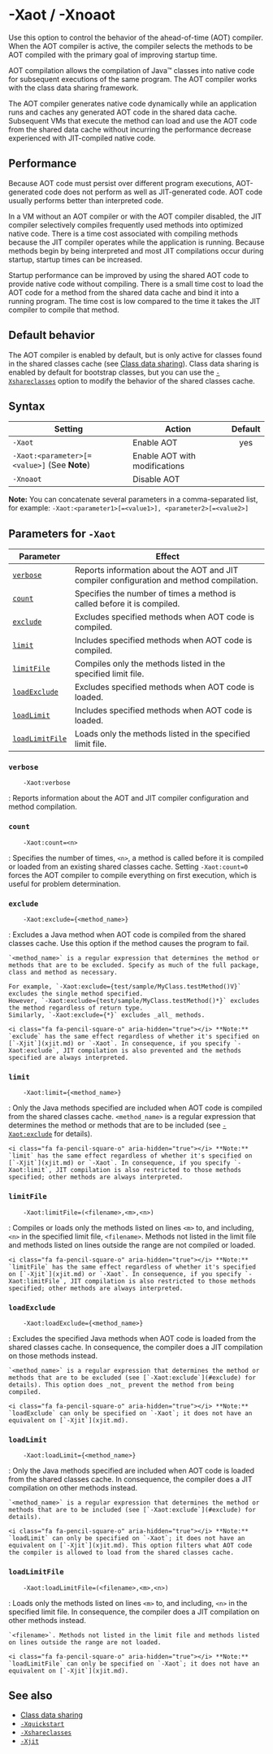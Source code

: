 <!--
* Copyright (c) 2017, 2020 IBM Corp. and others
*
* This program and the accompanying materials are made
* available under the terms of the Eclipse Public License 2.0
* which accompanies this distribution and is available at
* https://www.eclipse.org/legal/epl-2.0/ or the Apache
* License, Version 2.0 which accompanies this distribution and
* is available at https://www.apache.org/licenses/LICENSE-2.0.
*
* This Source Code may also be made available under the
* following Secondary Licenses when the conditions for such
* availability set forth in the Eclipse Public License, v. 2.0
* are satisfied: GNU General Public License, version 2 with
* the GNU Classpath Exception [1] and GNU General Public
* License, version 2 with the OpenJDK Assembly Exception [2].
*
* [1] https://www.gnu.org/software/classpath/license.html
* [2] http://openjdk.java.net/legal/assembly-exception.html
*
* SPDX-License-Identifier: EPL-2.0 OR Apache-2.0 OR GPL-2.0 WITH
* Classpath-exception-2.0 OR LicenseRef-GPL-2.0 WITH Assembly-exception
-->

# -Xaot / -Xnoaot

Use this option to control the behavior of the ahead-of-time (AOT) compiler. When the AOT compiler is active, the compiler selects the methods to be AOT compiled with the primary goal of improving startup time.

AOT compilation allows the compilation of Java&trade; classes into native code for subsequent executions of the same program. The AOT compiler works with the class data sharing framework.

The AOT compiler generates native code dynamically while an application runs and caches any generated AOT code in the shared data cache. Subsequent VMs that execute the method can load and use the AOT code from the shared data cache without incurring the performance decrease experienced with JIT-compiled native code.


## Performance

Because AOT code must persist over different program executions, AOT-generated code does not perform as well as JIT-generated code. AOT code usually performs better than interpreted code.

In a VM without an AOT compiler or with the AOT compiler disabled, the JIT compiler selectively compiles frequently used methods into optimized native code. There is a time cost associated with compiling methods because the JIT compiler operates while the application is running. Because methods begin by being interpreted and most JIT compilations occur during startup, startup times can be increased.

Startup performance can be improved by using the shared AOT code to provide native code without compiling. There is a small time cost to load the AOT code for a method from the shared data cache and bind it into a running program. The time cost is low compared to the time it takes the JIT compiler to compile that method.


## Default behavior

The AOT compiler is enabled by default, but is only active for classes found in the shared classes cache (see [Class data sharing](shrc.md)). Class data sharing is enabled by default for bootstrap classes, but you can use the [`-Xshareclasses`](xshareclasses.md) option to modify the behavior of the shared classes cache.

## Syntax

| Setting       | Action       | Default   |
|---------------|--------------|:---------:|
|`-Xaot`        | Enable AOT   | <i class="fa fa-check" aria-hidden="true"></i><span class="sr-only">yes</span> |
|`-Xaot:<parameter>[=<value>]` (See **Note**) | Enable AOT with modifications |           |
|`-Xnoaot`      | Disable AOT  |           |

<i class="fa fa-pencil-square-o" aria-hidden="true"></i> **Note:** You can concatenate several parameters in a comma-separated list, for example: `-Xaot:<parameter1>[=<value1>], <parameter2>[=<value2>]`


## Parameters for `-Xaot`

| Parameter                        | Effect                                                                                    |
|----------------------------------|-------------------------------------------------------------------------------------------|
| [`verbose`      ](#verbose      )| Reports information about the AOT and JIT compiler configuration and method compilation.  |
| [`count`        ](#count        )| Specifies the number of times a method is called before it is compiled.                   |
| [`exclude`      ](#exclude      )| Excludes specified methods when AOT code is compiled.                                     |
| [`limit`        ](#limit        )| Includes specified methods when AOT code is compiled.                                     |
| [`limitFile`    ](#limitfile    )| Compiles only the methods listed in the specified limit file.                             |
| [`loadExclude`  ](#loadexclude  )| Excludes specified methods when AOT code is loaded.                                       |
| [`loadLimit`    ](#loadlimit    )| Includes specified methods when AOT code is loaded.                                       |
| [`loadLimitFile`](#loadlimitfile)| Loads only the methods listed in the specified limit file.                                |



### `verbose`

        -Xaot:verbose

: Reports information about the AOT and JIT compiler configuration and method compilation.


### `count`

        -Xaot:count=<n>

: Specifies the number of times, `<n>`, a method is called before it is compiled or loaded from an existing shared classes cache. Setting `-Xaot:count=0` forces the AOT compiler to compile everything on first execution, which is useful for problem determination.

### `exclude`

        -Xaot:exclude={<method_name>}

: Excludes a Java method when AOT code is compiled from the shared classes cache. Use this option if the method causes the program to fail.

    `<method_name>` is a regular expression that determines the method or methods that are to be excluded. Specify as much of the full package, class and method as necessary. 

    For example, `-Xaot:exclude={test/sample/MyClass.testMethod()V}` excludes the single method specified.  
    However, `-Xaot:exclude={test/sample/MyClass.testMethod()*}` excludes the method regardless of return type.  
    Similarly, `-Xaot:exclude={*}` excludes _all_ methods.

    <i class="fa fa-pencil-square-o" aria-hidden="true"></i> **Note:** `exclude` has the same effect regardless of whether it's specified on [`-Xjit`](xjit.md) or `-Xaot`. In consequence, if you specify `-Xaot:exclude`, JIT compilation is also prevented and the methods specified are always interpreted.


### `limit`

        -Xaot:limit={<method_name>}

: Only the Java methods specified are included when AOT code is compiled from the shared classes cache. `<method_name>` is a regular expression that determines the method or methods that are to be included (see [`-Xaot:exclude`](#exclude) for details).

    <i class="fa fa-pencil-square-o" aria-hidden="true"></i> **Note:** `limit` has the same effect regardless of whether it's specified on [`-Xjit`](xjit.md) or `-Xaot`. In consequence, if you specify `-Xaot:limit`, JIT compilation is also restricted to those methods specified; other methods are always interpreted.


### `limitFile`

        -Xaot:limitFile=(<filename>,<m>,<n>)

: Compiles or loads only the methods listed on lines `<m>` to, and including, `<n>` in the specified limit file, `<filename>`. Methods not listed in the limit file and methods listed on lines outside the range are not compiled or loaded.

    <i class="fa fa-pencil-square-o" aria-hidden="true"></i> **Note:** `limitFile` has the same effect regardless of whether it's specified on [`-Xjit`](xjit.md) or `-Xaot`. In consequence, if you specify `-Xaot:limitFile`, JIT compilation is also restricted to those methods specified; other methods are always interpreted.


### `loadExclude`

        -Xaot:loadExclude={<method_name>}

: Excludes the specified Java methods when AOT code is loaded from the shared classes cache. In consequence, the compiler does a JIT compilation on those methods instead.

    `<method_name>` is a regular expression that determines the method or methods that are to be excluded (see [`-Xaot:exclude`](#exclude) for details). This option does _not_ prevent the method from being compiled.

    <i class="fa fa-pencil-square-o" aria-hidden="true"></i> **Note:** `loadExclude` can only be specified on `-Xaot`; it does not have an equivalent on [`-Xjit`](xjit.md).


### `loadLimit`

        -Xaot:loadLimit={<method_name>}

: Only the Java methods specified are included when AOT code is loaded from the shared classes cache. In consequence, the compiler does a JIT compilation on other methods instead.

    `<method_name>` is a regular expression that determines the method or methods that are to be included (see [`-Xaot:exclude`](#exclude) for details).

    <i class="fa fa-pencil-square-o" aria-hidden="true"></i> **Note:** `loadLimit` can only be specified on `-Xaot`; it does not have an equivalent on [`-Xjit`](xjit.md). This option filters what AOT code the compiler is allowed to load from the shared classes cache. 


### `loadLimitFile`

        -Xaot:loadLimitFile=(<filename>,<m>,<n>)

: Loads only the methods listed on lines `<m>` to, and including, `<n>` in the specified limit file. In consequence, the compiler does a JIT compilation on other methods instead.

    `<filename>`. Methods not listed in the limit file and methods listed on lines outside the range are not loaded.

    <i class="fa fa-pencil-square-o" aria-hidden="true"></i> **Note:** `loadLimitFile` can only be specified on `-Xaot`; it does not have an equivalent on [`-Xjit`](xjit.md).


## See also

- [Class data sharing](shrc.md)
- [`-Xquickstart`](xquickstart.md)
- [`-Xshareclasses`](xshareclasses.md)
- [`-Xjit`](xjit.md)



<!-- ==== END OF TOPIC ==== xaot.md ==== -->
<!-- ==== END OF TOPIC ==== xnoaot.md ==== -->
